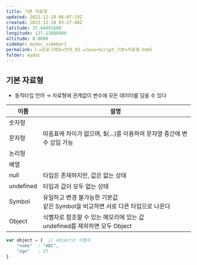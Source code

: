 ```yaml
---
title: 기본 자료형
updated: 2022-12-28 06:07:19Z
created: 2022-12-28 03:27:08Z
latitude: 37.44491680
longitude: 127.13886840
altitude: 0.0000
sidebar: mydoc_sidebar1
permalink: Ⅰ.=프로그래밍=언어_02.=Java=Script_기본=자료형.html
folder: mydoc
---
```


## 기본 자료형
- 동적타입 언어
  → 자료형에 관계없이 변수에 모든 데이터를 담을 수 있다

|이름|설명|
|--|--|
|숫자형||
|문자형 |따옴표에 차이가 없으며, ${...}를 이용하여 문자열 중간에 변수 삽입 가능|
|논리형||
|배열||
|null |타입은 존재하지만, 값은 없는 상태|
|undefined |타입과 값이 모두 없는 상태|
|Symbol |유일하고 변경 불가능한 기본값<br>같은 Symbol을 비교하면 서로 다른 타입으로 나온다|
|Object |식별자로 참조할 수 있는 메모리에 있는 값<br>undefined를 제외하면 모두 Object|

```javascript
var object = {	// object는 식별자
	"name"	: "ABC",
	"age"	: 27
}
```

